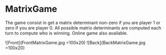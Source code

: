 # MatrixGame

The game consist in get a matrix determinant non-zero if you are player 1 or zero if you are player 0. 
All possible matrix determinants are computed each turn to compute who is winning.
Online game also available.

![Front](FrontMatrixGame.jpg =100x20)
![Back](BackMatrixGame.jpg =100x20)
